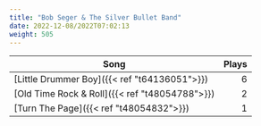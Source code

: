 ```yaml
---
title: "Bob Seger & The Silver Bullet Band"
date: 2022-12-08/2022T07:02:13
weight: 505
---
```




 Song | Plays 
----- | -----:
[Little Drummer Boy]({{< ref "t64136051">}}) | 6
[Old Time Rock & Roll]({{< ref "t48054788">}}) | 2
[Turn The Page]({{< ref "t48054832">}}) | 1
